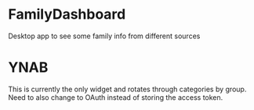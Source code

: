 # FamilyDashboard
Desktop app to see some family info from different sources

# YNAB 
This is currently the only widget and rotates through categories by group.
Need to also change to OAuth instead of storing the access token.
